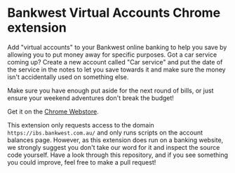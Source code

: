 # Bankwest Virtual Accounts Chrome extension
Add "virtual accounts" to your Bankwest online banking to help you save by allowing you to put money away for specific purposes. Got a car service coming up? Create a new account called "Car service" and put the date of the service in the notes to let you save towards it and make sure the money isn't accidentally used on something else.

Make sure you have enough put aside for the next round of bills, or just ensure your weekend adventures don't break the budget!

Get it on the [Chrome Webstore](https://chrome.google.com/webstore/detail/bankwest-virtual-accounts/gilbnnlfdodjcockjpiafnepgfbdajag).

This extension only requests access to the domain `https://ibs.bankwest.com.au/` and only runs scripts on the account balances page. However, as this extension does run on a banking website, we strongly suggest you don't take our word for it and inspect the source code yourself. Have a look through this repository, and if you see something you could improve, feel free to make a pull request!

